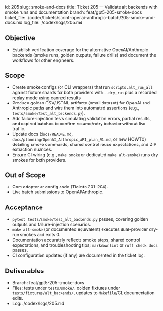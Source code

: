 id: 205
slug: smoke-and-docs
title: Ticket 205 — Validate alt backends with smoke runs and documentation
branch: feat/gpt5-205-smoke-docs
ticket_file: ./codex/tickets/sprint-openai-anthropic-batch/205-smoke-and-docs.md
log_file: ./codex/logs/205.md

## Objective
- Establish verification coverage for the alternative OpenAI/Anthropic backends (smoke runs, golden outputs, failure drills) and document the workflows for other engineers.

## Scope
- Create smoke configs (or CLI wrappers) that run `scripts.alt_run_all` against fixture shards for both providers with `--dry_run` plus a recorded replay mode using canned results.
- Produce golden CSV/JSONL artifacts (small dataset) for OpenAI and Anthropic paths and wire them into automated assertions (e.g., `tests/smoke/test_alt_backends.py`).
- Add failure-injection tests simulating validation errors, partial results, and expired batches to confirm resume/retry behavior without live traffic.
- Update docs (`docs/README.md`, `docs/planning/OpenAI_Anthropic_API_plan_V1.md`, or new HOWTO) detailing smoke commands, shared control reuse expectations, and ZIP extraction nuances.
- Ensure CI wiring (e.g., `make smoke` or dedicated `make alt-smoke`) runs dry smokes for both providers.

## Out of Scope
- Core adapter or config code (Tickets 201–204).
- Live batch submissions to OpenAI/Anthropic.

## Acceptance
- `pytest tests/smoke/test_alt_backends.py` passes, covering golden outputs and failure-injection scenarios.
- `make alt-smoke` (or documented equivalent) executes dual-provider dry-run smokes and exits 0.
- Documentation accurately reflects smoke steps, shared control expectations, and troubleshooting tips; `markdownlint` or `ruff check docs` passes.
- CI configuration updates (if any) are documented in the ticket log.

## Deliverables
- Branch: feat/gpt5-205-smoke-docs
- Files: tests under `tests/smoke/`, golden fixtures under `tests/fixtures/alt_backends/`, updates to `Makefile`/CI, documentation edits.
- Log: ./codex/logs/205.md
